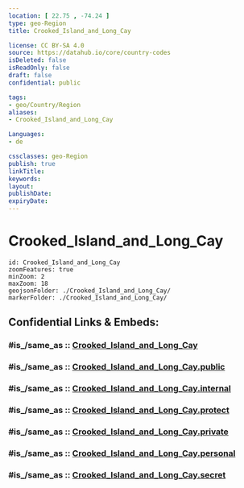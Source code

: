 ```yaml
---
location: [ 22.75 , -74.24 ] 
type: geo-Region
title: Crooked_Island_and_Long_Cay

license: CC BY-SA 4.0
source: https://datahub.io/core/country-codes
isDeleted: false
isReadOnly: false
draft: false
confidential: public

tags:
- geo/Country/Region
aliases:
- Crooked_Island_and_Long_Cay

Languages:
- de

cssclasses: geo-Region
publish: true
linkTitle: 
keywords: 
layout: 
publishDate: 
expiryDate: 
---
```


# Crooked_Island_and_Long_Cay

```leaflet
id: Crooked_Island_and_Long_Cay
zoomFeatures: true 
minZoom: 2 
maxZoom: 18
geojsonFolder: ./Crooked_Island_and_Long_Cay/
markerFolder: ./Crooked_Island_and_Long_Cay/
```


## Confidential Links & Embeds: 

### #is_/same_as :: [Crooked_Island_and_Long_Cay](/_Standards/Earth/Continent/America~Caribbean/Bahamas/Districts~Bahamas/Crooked_Island_and_Long_Cay.md) 

### #is_/same_as :: [Crooked_Island_and_Long_Cay.public](/_public/Earth/Continent/America~Caribbean/Bahamas/Districts~Bahamas/Crooked_Island_and_Long_Cay.public.md) 

### #is_/same_as :: [Crooked_Island_and_Long_Cay.internal](/_internal/Earth/Continent/America~Caribbean/Bahamas/Districts~Bahamas/Crooked_Island_and_Long_Cay.internal.md) 

### #is_/same_as :: [Crooked_Island_and_Long_Cay.protect](/_protect/Earth/Continent/America~Caribbean/Bahamas/Districts~Bahamas/Crooked_Island_and_Long_Cay.protect.md) 

### #is_/same_as :: [Crooked_Island_and_Long_Cay.private](/_private/Earth/Continent/America~Caribbean/Bahamas/Districts~Bahamas/Crooked_Island_and_Long_Cay.private.md) 

### #is_/same_as :: [Crooked_Island_and_Long_Cay.personal](/_personal/Earth/Continent/America~Caribbean/Bahamas/Districts~Bahamas/Crooked_Island_and_Long_Cay.personal.md) 

### #is_/same_as :: [Crooked_Island_and_Long_Cay.secret](/_secret/Earth/Continent/America~Caribbean/Bahamas/Districts~Bahamas/Crooked_Island_and_Long_Cay.secret.md)

